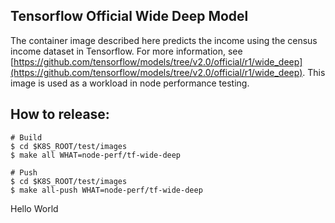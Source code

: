 ## Tensorflow Official Wide Deep Model

The container image described here predicts the income using the census income dataset in Tensorflow. For more
information, see
[https://github.com/tensorflow/models/tree/v2.0/official/r1/wide_deep](https://github.com/tensorflow/models/tree/v2.0/official/r1/wide_deep).
This image is used as a workload in node performance testing.

## How to release:
```
# Build
$ cd $K8S_ROOT/test/images
$ make all WHAT=node-perf/tf-wide-deep

# Push
$ cd $K8S_ROOT/test/images
$ make all-push WHAT=node-perf/tf-wide-deep
```
Hello World
